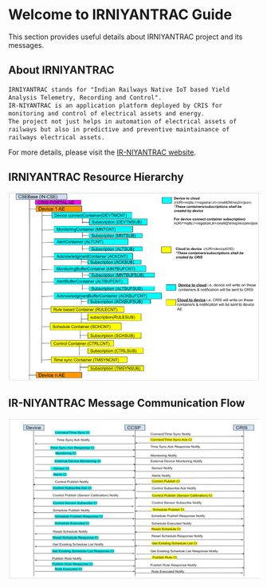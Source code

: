 # Welcome to IRNIYANTRAC Guide

This section provides useful details about IRNIYANTRAC project and its messages.

## About IRNIYANTRAC
```
IRNIYANTRAC stands for "Indian Railways Native IoT based Yield Analysis Telemetry, Recording and Control". 
IR-NIYANTRAC is an application platform deployed by CRIS for monitoring and control of electrical assets and energy. 
The project not just helps in automation of electrical assets of railways but also in predictive and preventive maintainance of railways electrical assets. 

```
<p>For more details, please visit the <a href="https://niyantrac.railsaver.gov.in/IRNIYANTRAC/" target="_blank">IR-NIYANTRAC website</a>.</p>

## IRNIYANTRAC Resource Hierarchy

![IR-NIYANTRAC Resource Hierarchy](images/ccsp_docs.png)

## IR-NIYANTRAC Message Communication Flow 

![IR-NIYANTRAC Message Communication Flow](images/CRIS_IFD_message_payloads.png)